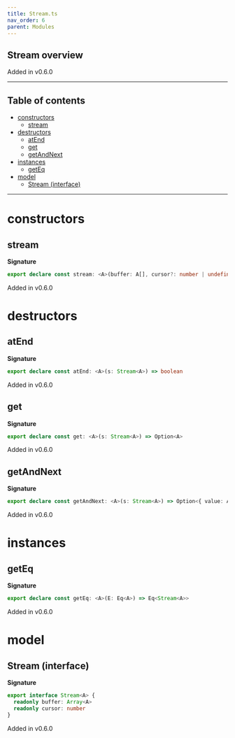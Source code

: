 ```yaml
---
title: Stream.ts
nav_order: 6
parent: Modules
---
```


## Stream overview

Added in v0.6.0

---

<h2 class="text-delta">Table of contents</h2>

- [constructors](#constructors)
  - [stream](#stream)
- [destructors](#destructors)
  - [atEnd](#atend)
  - [get](#get)
  - [getAndNext](#getandnext)
- [instances](#instances)
  - [getEq](#geteq)
- [model](#model)
  - [Stream (interface)](#stream-interface)

---

# constructors

## stream

**Signature**

```ts
export declare const stream: <A>(buffer: A[], cursor?: number | undefined) => Stream<A>
```

Added in v0.6.0

# destructors

## atEnd

**Signature**

```ts
export declare const atEnd: <A>(s: Stream<A>) => boolean
```

Added in v0.6.0

## get

**Signature**

```ts
export declare const get: <A>(s: Stream<A>) => Option<A>
```

Added in v0.6.0

## getAndNext

**Signature**

```ts
export declare const getAndNext: <A>(s: Stream<A>) => Option<{ value: A; next: Stream<A> }>
```

Added in v0.6.0

# instances

## getEq

**Signature**

```ts
export declare const getEq: <A>(E: Eq<A>) => Eq<Stream<A>>
```

Added in v0.6.0

# model

## Stream (interface)

**Signature**

```ts
export interface Stream<A> {
  readonly buffer: Array<A>
  readonly cursor: number
}
```

Added in v0.6.0
